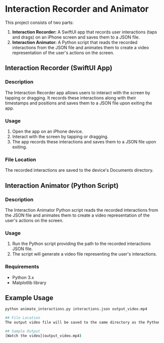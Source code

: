 # Interaction Recorder and Animator

This project consists of two parts:

1. **Interaction Recorder:** A SwiftUI app that records user interactions (taps and drags) on an iPhone screen and saves them to a JSON file.
2. **Interaction Animator:** A Python script that reads the recorded interactions from the JSON file and animates them to create a video representation of the user's actions on the screen.

## Interaction Recorder (SwiftUI App)

### Description
The Interaction Recorder app allows users to interact with the screen by tapping or dragging. It records these interactions along with their timestamps and positions and saves them to a JSON file upon exiting the app.

### Usage
1. Open the app on an iPhone device.
2. Interact with the screen by tapping or dragging.
3. The app records these interactions and saves them to a JSON file upon exiting.

### File Location
The recorded interactions are saved to the device's Documents directory.

## Interaction Animator (Python Script)

### Description
The Interaction Animator Python script reads the recorded interactions from the JSON file and animates them to create a video representation of the user's actions on the screen.

### Usage
1. Run the Python script providing the path to the recorded interactions JSON file.
2. The script will generate a video file representing the user's interactions.

### Requirements
- Python 3.x
- Matplotlib library

## Example Usage
```bash
python animate_interactions.py interactions.json output_video.mp4

## File Location
The output video file will be saved to the same directory as the Python script.

## Sample Output
[Watch the video](output_video.mp4)